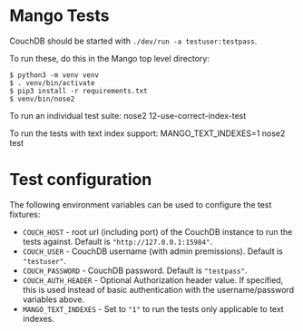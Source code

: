 Mango Tests
===========

CouchDB should be started with `./dev/run -a testuser:testpass`.

To run these, do this in the Mango top level directory:

    $ python3 -m venv venv
    $ . venv/bin/activate
    $ pip3 install -r requirements.txt
    $ venv/bin/nose2

To run an individual test suite:
    nose2 12-use-correct-index-test

To run the tests with text index support:
    MANGO_TEXT_INDEXES=1 nose2 test


Test configuration
==================

The following environment variables can be used to configure the test fixtures:

 * `COUCH_HOST` - root url (including port) of the CouchDB instance to run the tests against. Default is `"http://127.0.0.1:15984"`.
 * `COUCH_USER` - CouchDB username (with admin premissions). Default is `"testuser"`.
 * `COUCH_PASSWORD` -  CouchDB password. Default is `"testpass"`.
 * `COUCH_AUTH_HEADER` - Optional Authorization header value. If specified, this is used instead of basic authentication with the username/password variables above.
 * `MANGO_TEXT_INDEXES` - Set to `"1"` to run the tests only applicable to text indexes.

